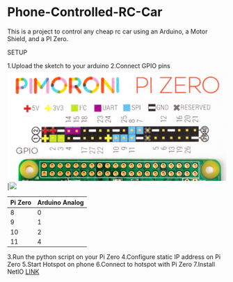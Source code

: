 # Phone-Controlled-RC-Car


This is a project to control any cheap rc car using an Arduino, a Motor Shield, and a PI Zero.


SETUP

1.Upload the sketch to your arduino
2.Connect GPIO pins
<img src="https://github.com/jdial1/Phone-Controlled-RC-Car/blob/master/PI-Zero-GPIO-PINOUT.PNG"></img>|<img src="http://artofcircuits.com/wp-content/uploads/2014/03/L293D-motor-shield-2.jpg"></img>

  Pi Zero   | Arduino Analog
  ---|---
    8     |       0
    9      |      1
    10    |       2
    11      |      4
                
3.Run the python script on your Pi Zero
4.Configure static IP address on Pi Zero
5.Start Hotspot on phone
6.Connect to hotspot with Pi Zero
7.Install NetIO <a href="https://play.google.com/store/apps/details?id=com.luvago.netio&hl=en">LINK</a>
